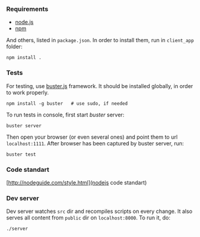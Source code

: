 ### Requirements

*   [node.js](http://nodejs.org/)
*   [npm](http://npmjs.org/)

And others, listed in `package.json`. In order to install them, run in `client_app` folder:

    npm install .

### Tests

For testing, use [buster.js](http://busterjs.org/) framework. It should be installed globally, in order to work properly.

    npm install -g buster   # use sudo, if needed

To run tests in console, first start *buster* server:
    
    buster server

Then open your browser (or even several ones) and point them to url `localhost:1111`. After browser has been captured by buster server, run:

    buster test

### Code standart
[http://nodeguide.com/style.html](nodejs code standart)

### Dev server
Dev server watches `src` dir and recompiles scripts on every change. It also serves all content from `public` dir on `localhost:8000`. To run it, do:

    ./server
